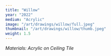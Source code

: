 ```yaml
---
title: "Willow"
year: "2022"
medium: "Acrylic"
image: "/art/drawings/willow/full.jpeg"
thumbnail: "/art/drawings/willow/thumb.jpeg"
weight: 1.5
---
```

*Materials: Acrylic on Ceiling Tile*
